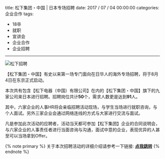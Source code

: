 title: 松下集团・中国 | 日本专场招聘
date: 2017 / 07 / 04 00:00:00
categories: 企业合作
tags:
- 18卒
- 就职
- 宣讲会
- 企业合作
- 企业招聘

---

![松下招聘](http://wx1.sinaimg.cn/mw690/a9a40e85gy1fhaovgo1i2j21dn0cbmyn.jpg)

【松下集团・中国】有史以来第一场专门面向在日华人的海外专场招聘，将于8月4日在东京正式启动。

本次共有包含【松下电器（中国）有限公司】在内的【松下集团・中国】旗下的九家公司来日本进行招聘。招聘岗位共计**50**个，需求人数更是达到**91**人。 

其中，六家企业的人事HR将会亲临招聘活动现场，与学生当场进行就职咨询，与个人面试。另外三家企业会通过网络连线的方式与大家进行交流与面试。

凡是参加此次活动的应聘者，活动当天都可参加【松下集团】企业的合同说明会，与六家企业的人事责任者进行当面咨询与沟通，面试中意的企业，表现优异的人甚至可以当场拿到Offer。

{% note primary %} 
关于本次招聘活动的详细介绍请参考一下链接: [**点我跳转**](https://mp.weixin.qq.com/s?__biz=MjM5MjU4MDcwMA==&mid=2650874647&idx=1&sn=13f55ed8296e8f2d9011e09fee2ce953&chksm=bd5196248a261f32b03a504cb1eb3603d437c9598f10747e9eb7a5e99eb885ca9888e08ca0ee#rd)
{% endnote %}


